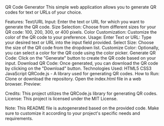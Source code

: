 QR Code Generator
This simple web application allows you to generate QR codes for text or URLs of your choice.

Features:
Text/URL Input: Enter the text or URL for which you want to generate the QR code.
Size Selection: Choose from different sizes for your QR code: 100, 200, 300, or 400 pixels.
Color Customization: Customize the color of the QR code to your preference.
Usage:
Enter Text or URL: Type your desired text or URL into the input field provided.
Select Size: Choose the size of the QR code from the dropdown list.
Customize Color: Optionally, you can select a color for the QR code using the color picker.
Generate QR Code: Click on the "Generate" button to create the QR code based on your input.
Download QR Code: Once generated, you can download the QR code by clicking on the "Download" button.
Technologies Used:
HTML5
CSS3
JavaScript
QRCode.js - A library used for generating QR codes.
How to Run:
Clone or download the repository.
Open the index.html file in a web browser.
Preview:

Credits:
This project utilizes the QRCode.js library for generating QR codes.
License:
This project is licensed under the MIT License.

Note: This README file is autogenerated based on the provided code. Make sure to customize it according to your project's specific needs and requirements.
